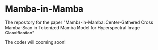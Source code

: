 # Mamba-in-Mamba

The repository for the paper "Mamba-in-Mamba: Center-Gathered Cross Mamba-Scan in Tokenized Mamba Model for Hyperspectral Image Classification"

The codes will cooming soon!
